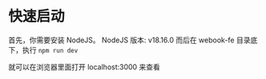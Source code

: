 
# 快速启动

首先，你需要安装 NodeJS。
NodeJS 版本: v18.16.0
而后在 webook-fe 目录底下，执行 `npm run dev`

就可以在浏览器里面打开 localhost:3000 来查看
